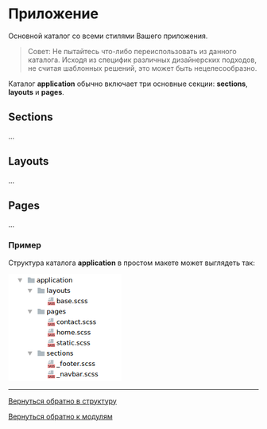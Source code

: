 # Приложение

Основной каталог со всеми стилями Вашего приложения.

>Совет: Не пытайтесь что-либо переиспользовать из данного каталога.
Исходя из специфик различных дизайнерских подходов, не считая шаблонных решений,
это может быть нецелесообразно.


Каталог **application** обычно включает три основные секции:
**sections**, **layouts** и **pages**.


## Sections
...


## Layouts
...

## Pages
...


### Пример

Структура каталога **application** в простом макете может выглядеть так:

![Application example](../_images/example_application.png)

--------

[Вернуться обратно в структуру](./structure.md)

[Вернуться обратно к модулям](./upCss-modules.md)